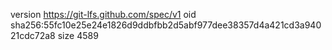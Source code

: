 version https://git-lfs.github.com/spec/v1
oid sha256:55fc10e25e24e1826d9ddbfbb2d5abf977dee38357d4a421cd3a94021cdc72a8
size 4589
